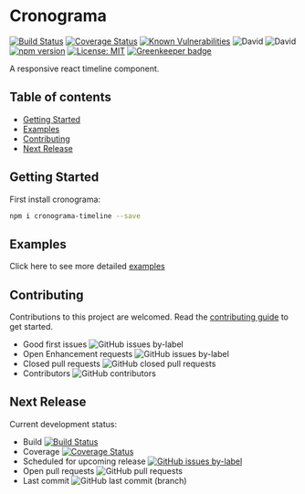 # Cronograma

[![Build Status](https://travis-ci.com/alexolivas/cronograma.svg?branch=master)](https://travis-ci.com/alexolivas/cronograma)
[![Coverage Status](https://coveralls.io/repos/github/alexolivas/cronograma/badge.svg?branch=master)](https://coveralls.io/github/alexolivas/cronograma?branch=master)
[![Known Vulnerabilities](https://snyk.io/test/github/alexolivas/cronograma/badge.svg?targetFile=package.json)](https://snyk.io/test/github/alexolivas/cronograma?targetFile=package.json)
![David](https://img.shields.io/david/alexolivas/cronograma)
![David](https://img.shields.io/david/dev/alexolivas/cronograma)  
[![npm version](https://badge.fury.io/js/cronograma-timeline.svg)](https://badge.fury.io/js/cronograma-timeline)
[![License: MIT](https://img.shields.io/badge/License-MIT-green.svg)](https://jeremy.mit-license.org)
[![Greenkeeper badge](https://badges.greenkeeper.io/alexolivas/cronograma.svg)](https://greenkeeper.io/)

A responsive react timeline component.

## Table of contents

- [Getting Started](#getting-started)
- [Examples](#examples)
- [Contributing](#contributing)
- [Next Release](#next-release)

## Getting Started

First install cronograma:

```sh
npm i cronograma-timeline --save
```

## Examples

Click here to see more detailed [examples](https://alexolivas.github.io/cronograma)

## Contributing

Contributions to this project are welcomed. Read the [contributing guide](docs/CONTRIBUTING.md) to get started.

- Good first issues ![GitHub issues by-label](https://img.shields.io/github/issues/alexolivas/cronograma/good%20first%20issue?style=flat-square)
- Open Enhancement requests ![GitHub issues by-label](https://img.shields.io/github/issues/alexolivas/cronograma/enhancement?style=flat-square)
- Closed pull requests ![GitHub closed pull requests](https://img.shields.io/github/issues-pr-closed/alexolivas/cronograma)
- Contributors ![GitHub contributors](https://img.shields.io/github/contributors/alexolivas/cronograma)

## Next Release

Current development status:

- Build [![Build Status](https://travis-ci.com/alexolivas/cronograma.svg?branch=develop)](https://travis-ci.com/alexolivas/cronograma)
- Coverage [![Coverage Status](https://coveralls.io/repos/github/alexolivas/cronograma/badge.svg?branch=develop)](https://coveralls.io/github/alexolivas/cronograma?branch=develop)
- Scheduled for upcoming release [![GitHub issues by-label](https://img.shields.io/github/issues/badges/shields/scheduled%20for%20release)](https://github.com/alexolivas/cronograma/issues?q=is%3Aopen+is%3Aissue+project%3Aalexolivas%2Fcronograma%2F1)
- Open pull requests ![GitHub pull requests](https://img.shields.io/github/issues-pr-raw/alexolivas/cronograma)
- Last commit ![GitHub last commit (branch)](https://img.shields.io/github/last-commit/alexolivas/cronograma/develop)

